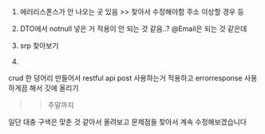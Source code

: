 1. 에러리스폰스가 안 나오는 곳 있음 >> 찾아서 수정해야함
주소 이상할 경우 등

2. DTO에서 notnull 넣은 거 적용이 안 되는 것 같음..? @Email은 되는 것 같은데

3. srp 찾아보기

4. 
crud 한 덩어리 만들어서
restful api post 사용하는거 적용하고
errorresponse 사용하게끔 해서
깃에 올리기
>>주말까지

일단 대충 구색은 맞춘 것 같아서 올려보고 문제점들 찾아서 계속 수정해보겠습니다

